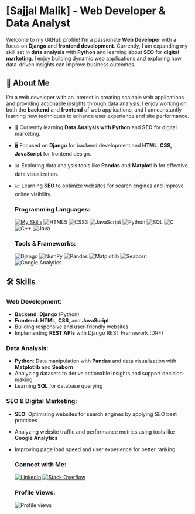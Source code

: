 # [Sajjal Malik] - Web Developer & Data Analyst

Welcome to my GitHub profile! I’m a passionate **Web Developer** with a focus on **Django** and **frontend development**. Currently, I am expanding my skill set in **data analysis** with **Python** and learning about **SEO** for **digital marketing**. I enjoy building dynamic web applications and exploring how data-driven insights can improve business outcomes.

## 🚀 About Me
I’m a web developer with an interest in creating scalable web applications and providing actionable insights through data analysis. I enjoy working on both the **backend** and **frontend** of web applications, and I am constantly learning new techniques to enhance user experience and site performance.

- 🌱 Currently learning **Data Analysis with Python** and **SEO** for digital marketing.
- 🖥️ Focused on **Django** for backend development and **HTML, CSS, JavaScript** for frontend design.
- 📊 Exploring data analysis tools like **Pandas** and **Matplotlib** for effective data visualization.
- 📈 Learning **SEO** to optimize websites for search engines and improve online visibility.

  ### Programming Languages:
  [![My Skills](https://skillicons.dev/icons?i=html,css,js,python,sql,c,cpp,java)](https://skillicons.dev)
  ![HTML5](https://img.shields.io/static/v1?label=&message=HTML5&color=E34F26&logo=html5&logoColor=white&style=for-the-badge)
  ![CSS3](https://img.shields.io/static/v1?label=&message=CSS3&color=1572B6&logo=css3&logoColor=white&style=for-the-badge)
  ![JavaScript](https://img.shields.io/static/v1?label=&message=JavaScript&color=F7DF1E&logo=javascript&logoColor=black&style=for-the-badge)
  ![Python](https://img.shields.io/static/v1?label=&message=Python&color=3776AB&logo=python&logoColor=white&style=for-the-badge)
  ![SQL](https://img.shields.io/static/v1?label=&message=SQL&color=4CAF50&logo=mysql&logoColor=white&style=for-the-badge)
  ![C](https://img.shields.io/static/v1?label=&message=C&color=007ACC&logo=c&logoColor=white&style=for-the-badge)
  ![C++](https://img.shields.io/static/v1?label=&message=C%2B%2B&color=5C2D91&logo=cplusplus&logoColor=white&style=for-the-badge)
  ![Java](https://img.shields.io/static/v1?label=&message=Java&color=FF7F32&logo=java&logoColor=white&style=for-the-badge)


  ### Tools & Frameworks:
  ![Django](https://img.shields.io/static/v1?label=&message=Django&color=092E20&logo=django&logoColor=white&style=for-the-badge)
  ![NumPy](https://img.shields.io/static/v1?label=&message=NumPy&color=013243&logo=numpy&logoColor=white&style=for-the-badge)
  ![Pandas](https://img.shields.io/static/v1?label=&message=Pandas&color=150458&logo=pandas&logoColor=white&style=for-the-badge)
  ![Matplotlib](https://img.shields.io/static/v1?label=&message=Matplotlib&color=003B57&logo=matplotlib&logoColor=white&style=for-the-badge)
  ![Seaborn](https://img.shields.io/static/v1?label=&message=Seaborn&color=1F77B4&logo=seaborn&logoColor=white&style=for-the-badge)
  ![Google Analytics](https://img.shields.io/static/v1?label=&message=Google%20Analytics&color=F5C300&logo=google-analytics&logoColor=white&style=for-the-badge)


## 🛠️ Skills

### Web Development:
- **Backend**: **Django** (Python)
- **Frontend**: **HTML**, **CSS**, and **JavaScript**
- Building responsive and user-friendly websites
- Implementing **REST APIs** with Django REST Framework (DRF)

### Data Analysis:
- **Python**: Data manipulation with **Pandas** and data visualization with **Matplotlib** and **Seaborn**
- Analyzing datasets to derive actionable insights and support decision-making
- Learning **SQL** for database querying

### SEO & Digital Marketing:
- **SEO**: Optimizing websites for search engines by applying SEO best practices
- Analyzing website traffic and performance metrics using tools like **Google Analytics**
- Improving page load speed and user experience for better ranking

  ### Connect with Me:
  [![LinkedIn](https://img.shields.io/static/v1?label=&message=LinkedIn&color=0A66C2&logo=linkedin&logoColor=white&style=for-the-badge)](https://www.linkedin.com/in/sajjal-malik-589019214/)
  [![Stack Overflow](https://img.shields.io/static/v1?label=&message=Stack%20Overflow&color=FE7A16&logo=stack-overflow&logoColor=white&style=for-the-badge)](https://stackoverflow.com/users/19632091/sajjal-malik)
  
  ### Profile Views:
  ![Profile views](https://komarev.com/ghpvc/?username=Sajjal-Malik&style=for-the-badge)


                                                                                          
